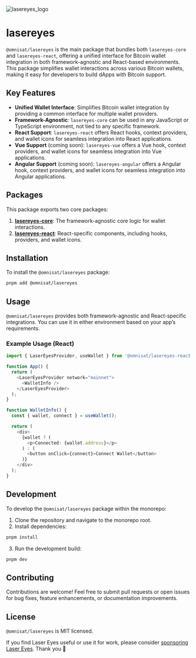 ![lasereyes_logo](https://github.com/omnisat/lasereyes-mono/blob/main/.github/assets/lasereyes.png?raw=true)

# lasereyes

`@omnisat/lasereyes` is the main package that bundles both `lasereyes-core` and `lasereyes-react`, offering a unified interface for Bitcoin wallet integration in both framework-agnostic and React-based environments. This package simplifies wallet interactions across various Bitcoin wallets, making it easy for developers to build dApps with Bitcoin support.

## Key Features

- **Unified Wallet Interface**: Simplifies Bitcoin wallet integration by providing a common interface for multiple wallet providers.
- **Framework-Agnostic**: `lasereyes-core` can be used in any JavaScript or TypeScript environment, not tied to any specific framework.
- **React Support**: `lasereyes-react` offers React hooks, context providers, and wallet icons for seamless integration into React applications.
- **Vue Support** (coming soon): `lasereyes-vue` offers a Vue hook, context providers, and wallet icons for seamless integration into Vue applications.
- **Angular Support** (coming soon): `lasereyes-angular` offers a Angular hook, context providers, and wallet icons for seamless integration into Angular applications.

## Packages

This package exports two core packages:

1. **[lasereyes-core](https://github.com/omnisat/lasereyes-mono/tree/main/packages/lasereyes-core)**: The framework-agnostic core logic for wallet interactions.
2. **[lasereyes-react](https://github.com/omnisat/lasereyes-mono/tree/main/packages/lasereyes-react)**: React-specific components, including hooks, providers, and wallet icons.

## Installation

To install the `@omnisat/lasereyes` package:

```bash
pnpm add @omnisat/lasereyes
```

## Usage

`@omnisat/lasereyes` provides both framework-agnostic and React-specific integrations. You can use it in either environment based on your app’s requirements.

### Example Usage (React)

```typescript
import { LaserEyesProvider, useWallet } from '@omnisat/lasereyes-react';

function App() {
  return (
    <LaserEyesProvider network="mainnet">
      <WalletInfo />
    </LaserEyesProvider>
  );
}

function WalletInfo() {
  const { wallet, connect } = useWallet();

  return (
    <div>
      {wallet ? (
        <p>Connected: {wallet.address}</p>
      ) : (
        <button onClick={connect}>Connect Wallet</button>
      )}
    </div>
  );
}
```

## Development

To develop the `@omnisat/lasereyes` package within the monorepo:

1. Clone the repository and navigate to the monorepo root.
2. Install dependencies:

```bash
pnpm install
```

3. Run the development build:

```bash
pnpm dev
```

## Contributing

Contributions are welcome! Feel free to submit pull requests or open issues for bug fixes, feature enhancements, or documentation improvements.

## License

`@omnisat/lasereyes` is MIT licensed.

If you find Laser Eyes useful or use it for work, please consider [sponsoring Laser Eyes](https://github.com/sponsors/omnisat). Thank you 🙏









